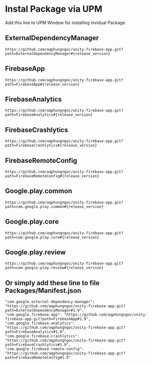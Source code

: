 # Instal Package via UPM

Add this line to UPM Window for installing invidual Package

## ExternalDependencyManager

	https://github.com/aqphungngoc/unity-firebase-app.git?path=ExternalDependencyManager#{release_version}

## FirebaseApp

	https://github.com/aqphungngoc/unity-firebase-app.git?path=FirebaseApp#{release_version}

## FirebaseAnalytics

	https://github.com/aqphungngoc/unity-firebase-app.git?path=FirebaseAnalytics#{release_version}

## FirebaseCrashlytics

	https://github.com/aqphungngoc/unity-firebase-app.git?path=FirebaseCrashlytics#{release_version}

## FirebaseRemoteConfig

	https://github.com/aqphungngoc/unity-firebase-app.git?path=FirebaseRemoteConfig#{release_version}

## Google.play.common

	https://github.com/aqphungngoc/unity-firebase-app.git?path=com.google.play.common#{release_version}
	
## Google.play.core

	https://github.com/aqphungngoc/unity-firebase-app.git?path=com.google.play.core#{release_version}
	
## Google.play.review

	https://github.com/aqphungngoc/unity-firebase-app.git?path=com.google.play.review#{release_version}

## Or simply add these line to file Packages/Manifest.json

    "com.google.external-dependency-manager": "https://github.com/aqphungngoc/unity-firebase-app.git?path=ExternalDependencyManager#1.9",
    "com.google.firebase.app": "https://github.com/aqphungngoc/unity-firebase-app.git?path=FirebaseApp#1.9",
    "com.google.firebase.analytics": "https://github.com/aqphungngoc/unity-firebase-app.git?path=FirebaseAnalytics#1.9",
    "com.google.firebase.crashlytics": "https://github.com/aqphungngoc/unity-firebase-app.git?path=FirebaseCrashlytics#1.9",
    "com.google.firebase.remote-config": "https://github.com/aqphungngoc/unity-firebase-app.git?path=FirebaseRemoteConfig#1.9"
